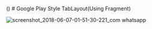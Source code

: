 () # Google Play Style TabLayout(Using Fragment)

![screenshot_2018-06-07-01-51-30-221_com whatsapp](https://user-images.githubusercontent.com/26745548/41062370-72a945da-69f7-11e8-8cbf-31c532df24cc.png)
